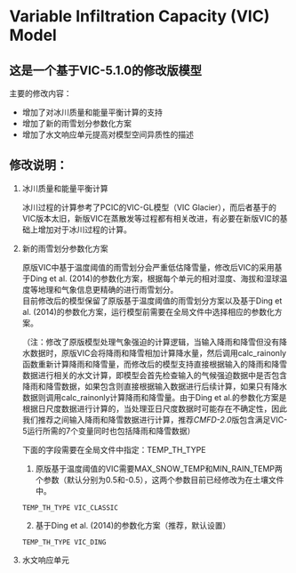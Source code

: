 # Variable Infiltration Capacity (VIC) Model
## 这是一个基于VIC-5.1.0的修改版模型
主要的修改内容：
- 增加了对冰川质量和能量平衡计算的支持
- 增加了新的雨雪划分参数化方案
- 增加了水文响应单元提高对模型空间异质性的描述

## 修改说明：
1. 冰川质量和能量平衡计算<br>

   冰川过程的计算参考了PCIC的VIC-GL模型（VIC Glacier），而后者基于的VIC版本太旧，新版VIC在蒸散发等过程都有相关改进，有必要在新版VIC的基础上增加对于冰川过程的计算。

2. 新的雨雪划分参数化方案<br>

   原版VIC中基于温度阈值的雨雪划分会严重低估降雪量，修改后VIC的采用基于Ding et al. (2014)的参数化方案，根据每个单元的相对湿度、海拔和湿球温度等地理和气象信息更精确的进行雨雪划分。<br>
   目前修改后的模型保留了原版基于温度阈值的雨雪划分方案以及基于Ding et al. (2014)的参数化方案，运行模型前需要在全局文件中选择相应的参数化方案。<br>
   
   （注：修改了原版模型处理气象强迫的计算逻辑，当输入降雨和降雪但没有降水数据时，原版VIC会将降雨和降雪相加计算降水量，然后调用calc_rainonly函数重新计算降雨和降雪量，而修改后的模型支持直接根据输入的降雨和降雪数据进行相关的水文计算，即模型会首先检查输入的气候强迫数据中是否包含降雨和降雪数据，如果包含则直接根据输入数据进行后续计算，如果只有降水数据则调用calc_rainonly计算降雨和降雪量。由于Ding et al.的参数化方案是根据日尺度数据进行计算的，当处理亚日尺度数据时可能存在不确定性，因此我们推荐之间输入降雨和降雪数据进行计算，推荐*CMFD-2.0*版包含满足VIC-5运行所需的7个变量同时也包括降雨和降雪数据）
   
   下面的字段需要在全局文件中指定：TEMP_TH_TYPE
   
   1. 原版基于温度阈值的VIC需要MAX_SNOW_TEMP和MIN_RAIN_TEMP两个参数（默认分别为0.5和-0.5），这两个参数目前已经修改为在土壤文件中。<br>
   ```
   TEMP_TH_TYPE VIC_CLASSIC
   ```
   2. 基于Ding et al. (2014)的参数化方案（推荐，默认设置）<br> 
   ```
   TEMP_TH_TYPE VIC_DING
   ```
3. 水文响应单元
   


